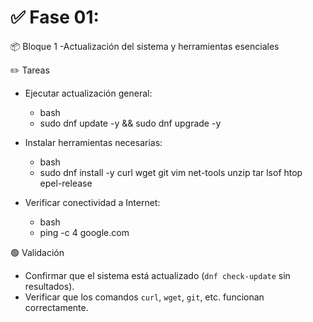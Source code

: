 # ✅ Fase 01: 

📦 Bloque 1 -Actualización del sistema y herramientas esenciales

✏️ Tareas
- Ejecutar actualización general:
  * bash
  * sudo dnf update -y && sudo dnf upgrade -y
  
- Instalar herramientas necesarias:
  * bash
  * sudo dnf install -y curl wget git vim net-tools unzip tar lsof htop epel-release
  
- Verificar conectividad a Internet:
  * bash
  * ping -c 4 google.com

🟢 Validación
- Confirmar que el sistema está actualizado (`dnf check-update` sin resultados).
- Verificar que los comandos `curl`, `wget`, `git`, etc. funcionan correctamente.
